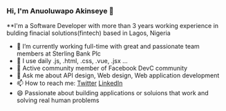### Hi, I'm Anuoluwapo Akinseye 👋

**I'm a Software Developer with more than 3 years working experience in bulding finacial solutions(fintech) based in Lagos, Nigeria


- 🔭 I’m currently working full-time with great and passionate team members at Sterling Bank Plc
- 🌱 I use daily .js, .html, .css, .vue, .jsx ...
- 👯 Active community member of Facebook DevC community
- 💬 Ask me about API design, Web design, Web application development
- 📫 How to reach me: [Twitter](link) [LinkedIn](https://www.linkedin.com/in/anuoluwapo-akinseye-anapluss/)
- 😄 Passionate about building applications or soluions that work and solving real human problems

